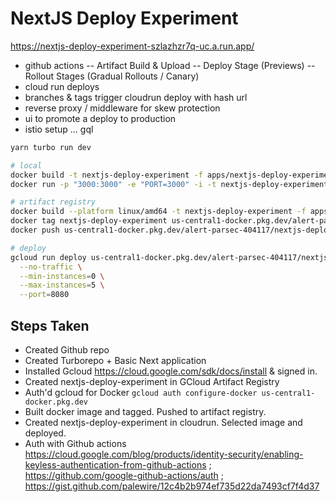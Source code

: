 # NextJS Deploy Experiment

https://nextjs-deploy-experiment-szlazhzr7q-uc.a.run.app/

- github actions
  -- Artifact Build & Upload
  -- Deploy Stage (Previews)
  -- Rollout Stages (Gradual Rollouts / Canary)
- cloud run deploys
- branches & tags trigger cloudrun deploy with hash url
- reverse proxy / middleware for skew protection
- ui to promote a deploy to production
- istio setup ... gql

```sh
yarn turbo run dev

# local
docker build -t nextjs-deploy-experiment -f apps/nextjs-deploy-experiment/Dockerfile .
docker run -p "3000:3000" -e "PORT=3000" -i -t nextjs-deploy-experiment

# artifact registry
docker build --platform linux/amd64 -t nextjs-deploy-experiment -f apps/nextjs-deploy-experiment/Dockerfile .
docker tag nextjs-deploy-experiment us-central1-docker.pkg.dev/alert-parsec-404117/nextjs-deploy-experiment/nextjs-deploy-experiment:rev-1
docker push us-central1-docker.pkg.dev/alert-parsec-404117/nextjs-deploy-experiment/nextjs-deploy-experiment:rev-1

# deploy
gcloud run deploy us-central1-docker.pkg.dev/alert-parsec-404117/nextjs-deploy-experiment/nextjs-deploy-experiment:rev-2 \
  --no-traffic \
  --min-instances=0 \
  --max-instances=5 \
  --port=8080
```

## Steps Taken

- Created Github repo
- Created Turborepo + Basic Next application
- Installed Gcloud https://cloud.google.com/sdk/docs/install & signed in.
- Created nextjs-deploy-experiment in GCloud Artifact Registry
- Auth'd gcloud for Docker `gcloud auth configure-docker us-central1-docker.pkg.dev`
- Built docker image and tagged. Pushed to artifact registry.
- Created nextjs-deploy-experiment in cloudrun. Selected image and deployed.
- Auth with Github actions https://cloud.google.com/blog/products/identity-security/enabling-keyless-authentication-from-github-actions ; https://github.com/google-github-actions/auth ; https://gist.github.com/palewire/12c4b2b974ef735d22da7493cf7f4d37
